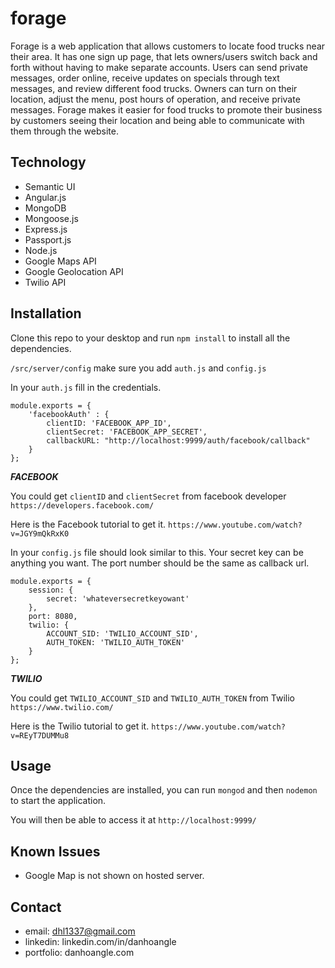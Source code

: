 # forage
Forage is a web application that allows customers to locate food trucks near their area. It has one sign up page, that lets owners/users switch back and forth without having to make separate accounts. Users can send private messages, order online, receive updates on specials through text messages, and review different food trucks. Owners can turn on their location, adjust the menu, post hours of operation, and receive private messages. Forage makes it easier for food trucks to promote their business by customers seeing their location and being able to communicate with them through the website.

## Technology
* Semantic UI
* Angular.js
* MongoDB
* Mongoose.js
* Express.js
* Passport.js
* Node.js
* Google Maps API
* Google Geolocation API
* Twilio API

## Installation
Clone this repo to your desktop and run `npm install` to install all the dependencies.

`/src/server/config` make sure you add `auth.js` and `config.js`

In your `auth.js` fill in the credentials. 
```
module.exports = {
    'facebookAuth' : {
        clientID: 'FACEBOOK_APP_ID',
        clientSecret: 'FACEBOOK_APP_SECRET',
        callbackURL: "http://localhost:9999/auth/facebook/callback"
    }
};
```

***FACEBOOK***

You could get `clientID` and `clientSecret` from facebook developer `https://developers.facebook.com/`

Here is the Facebook tutorial to get it. `https://www.youtube.com/watch?v=JGY9mQkRxK0`


In your `config.js` file should look similar to this. Your secret key can be anything you want. The port number should be the same as callback url.
```
module.exports = {
    session: {
        secret: 'whateversecretkeyowant'
    },
    port: 8080,
    twilio: {
        ACCOUNT_SID: 'TWILIO_ACCOUNT_SID',
        AUTH_TOKEN: 'TWILIO_AUTH_TOKEN'
    }
};
```

***TWILIO***

You could get `TWILIO_ACCOUNT_SID` and `TWILIO_AUTH_TOKEN` from Twilio `https://www.twilio.com/`

Here is the Twilio tutorial to get it. `https://www.youtube.com/watch?v=REyT7DUMMu8`

## Usage
Once the dependencies are installed, you can run `mongod` and then `nodemon` to start the application. 

You will then be able to access it at `http://localhost:9999/`

## Known Issues
* Google Map is not shown on hosted server.

## Contact
* email: dhl1337@gmail.com
* linkedin: linkedin.com/in/danhoangle
* portfolio: danhoangle.com
